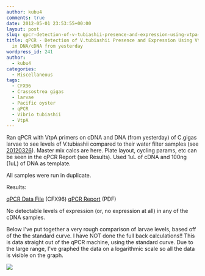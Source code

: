 ```yaml
---
author: kubu4
comments: true
date: 2012-05-01 23:53:55+00:00
layout: post
slug: qpcr-detection-of-v-tubiashii-presence-and-expression-using-vtpa-primers-in-dnacdna-from-yesterday
title: qPCR - Detection of V.tubiashii Presence and Expression Using VtpA Primers
  in DNA/cDNA from yesterday
wordpress_id: 241
author:
  - kubu4
categories:
  - Miscellaneous
tags:
  - CFX96
  - Crassostrea gigas
  - larvae
  - Pacific oyster
  - qPCR
  - Vibrio tubiashii
  - VtpA
---
```


Ran qPCR with VtpA primers on cDNA and DNA (from yesterday) of C.gigas larvae to see levels of V.tubiashii compared to their water filter samples (see [20120326](/Sam%27s+Working+Notebook+January+-+March+2012#sjw20120326)). Master mix calcs are here. Plate layout, cycling params, etc can be seen in the qPCR Report (see Results). Used 1uL of cDNA and 100ng (1uL) of DNA as template.

All samples were run in duplicate.

Results:

[qPCR Data File](https://eagle.fish.washington.edu/Arabidopsis/qpcr/CFX96/Roberts%20Lab_2012-05-01%2008-04-41_cc009827.pcrd) (CFX96)
[qPCR Report](https://eagle.fish.washington.edu/Arabidopsis/qpcr/CFX96/Roberts%20Lab_2012-05-01%2008-04-41_CC009827.pdf) (PDF)

No detectable levels of expression (or, no expression at all) in any of the cDNA samples.

Below I've put together a very rough comparison of larvae levels, based off of the the standard curve. I have NOT done the full back calculations!! This is data straight out of the qPCR machine, using the standard curve. Due to the large range, I've graphed the data on a logarithmic scale so all the data is visible on the graph.

![](https://img.skitch.com/20120502-r83eaackyu4iasgxta3uicb7kp.jpg)
